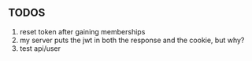 ## TODOS
1. reset token after gaining memberships
2. my server puts the jwt in both the response and the cookie, but why?
3. test api/user